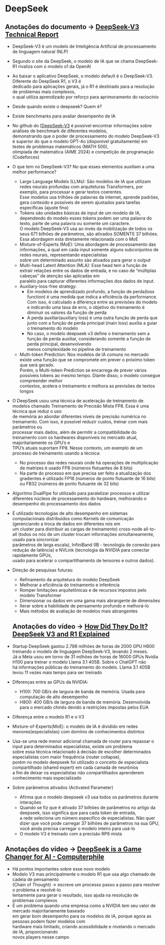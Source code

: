 # DeepSeek

## Anotações do documento → [DeepSeek-V3 Technical Report](https://github.com/deepseek-ai/DeepSeek-V3/blob/main/DeepSeek_V3.pdf)

- DeepSeek-V3 é um modelo de Inteligência Artificial de processamento de linguagem natural (NLP)
- Segundo o site da DeepSeek, o modelo de IA que se chama DeepSeek-R1 rivaliza com o modelo o1 da OpenAI
- Ao baixar o aplicativo DeepSeek, o modelo default é o DeepSeek-V3. Diferente do DeepSeek R1, o V3 é <br>
dedicado para aplicações gerais, já o R1 é destinado para a resolução de problemas mais complexos,<br>
o qual utiliza aprendizado por reforço  para aprimoramento do raciocínio
- Desde quando existe o deepseek? Quem é?
- Existe benchmarks para avaliar desempenho de IA
- No github do [[DeepSeek-V3](https://github.com/deepseek-ai/DeepSeek-V3/blob/main/DeepSeek_V3.pdf](https://github.com/deepseek-ai/DeepSeek-V3/tree/main)) é possível encontrar informações sobre análises de benchmark de diferentes modelos,<br>
demonstrando que o poder de processamento do modelo DeepSeek-V3 é superior do que o modelo GPT-4o (disponível gratuitamente) em testes de problemas matemáticos (MATH 500),<br>
olimpíada de matemática (AIME 2024) e competição de programação (Codeforces)<br>
- O que tem no DeepSeek-V3? No que esses elementos auxiliam a uma melhor performance?
    - Large Language Models (LLMs): São modelos de IA que utilizam redes neurais profundas com arquiteturas Transformers, por exemplo, para processar e gerar textos coerentes.<br>
Esse modelos usa trilhões de palavras da internet, aprende padrões, gera conteúdo e possíveis de serem ajustados para tarefas específicas (ajuste fino)<br>
    - Tokens são unidades básicas de input de um modelo de IA, dependendo do modelo esses tokens podem ser uma palavra do texto, parte de uma palavra ou somente um caractere.<br>
  O modelo DeepSeek-V3 usa ao invés da mobilização de todos os seus 671 bilhões de parâmetros, são ativados SOMENTE 37 bilhões. Essa abordagem esta diretamente relacionada com o MoE<br>
    - Mixture-of-Experts (MoE): Uma abordagem de processamento das informações, a qual em cada input somente alguns subconjuntos de redes neurais, representando especialistas <br>
sobre um determinado assunto são ativados para gerar o output<br>
    - Multi-head Latent Attention (MLA): Esse head tem a função de extrair relações entre os dados de entrada, e no caso de “múltiplas cabeças” de atenção são aplicadas em<br>
paralelo para capturar diferentes informações dos dados de input.<br>
    - Auxiliary-loss-free strategy:
        - Em modelos de aprendizado profundo, a função de perda(loss function) é uma medida que indica a eficiência da performance. <br>
  Com isso, é calculado a diferença entre as previsões do modelo e indicando uma taxa de erro, o objetivo do treinamento é diminuir os valores da função de perda<br>
        - A perda auxiliar(auxiliary loss) é uma outra função de perda que junto com a função de perda principal (main loss) auxilia a guiar o treinamento do modelo
        - No caso, o modelo deepseek v3 define o treinamento sem a função de perda auxiliar, considerando somente a função de perda principal, desenvolvendo<br>
  menos complexidade no pipeline de treinamento
    - Multi-token Prediction: Nos modelos de IA comuns no mercado existe uma função que se compromete em prever o próximo token que será gerado.<br>
Porém, o Multi-token Prediction se encarrega de prever vários possíveis tokens ao mesmo tempo. Diante disso, o modelo consegue compreender melhor<br>
contextos, acelera o treinamento e melhora as previsões de textos longos<br>
- O DeepSeek usou uma técnica de aceleração de treinamento de modelos chamado Treinamento de Precisão Mista FP8. Essa é uma técnica que reduz o uso<br>
de memória ao abordar diferentes níveis de precisão numérica no treinamento. Com isso, é possível reduzir custos, treinar com mais parâmetros ou<br>
processar mais dados, além de permitir a compatibilidade do treinamento com os hardwares disponíveis no mercado atual, majoritariamente os GPU’s e<br>
TPU’s atuais suportam FP8. Nesse contexto, um exemplo de um processo de treinamento usando a técnica:<br>
    - No processo das redes neurais onde há operações de multiplicação de matrizes é usado FP8 (números flutuantes de 8 bits)
    - Na parte do processo em que precisa ser feito a atualização dos gradientes é utilizado FP16 (números de ponto flutuante de 16 bits)  ou FB32 (números de ponto flutuante de 32 bits)
- Algoritmo DualPipe foi utilizado para paralelizar processos e utilizar diferentes núcleos de processamento do hardware, melhorando o desempenho do processamento dos dados
- É utilizado tecnologias de alto desempenho em sistemas computacionais distribuídos como Kernels de comunicação (gerenciando a troca de dados em diferentes nós em<br>
um cluster para distribuir as cargas de treinamento)  cross-node all-to-all (todos os nós de um cluster trocam informações simultaneamente, usado para sincronizar<br>
parâmetros  de larga escala), InfiniBand (IB - tecnologia de conexão para redução de latência) e NVLink (tecnologia da NVIDIA para conectar rapidamente GPUs,<br>
usado para acelerar o compartilhamento de tensores e outros dados). <br>
- Direção de pesquisas futuras:
    - Refinamento da arquitetura do modelo DeepSeek
    - Melhorar a eficiência do treinamento e inferência
    - Romper limitações arquitetônicas e de recursos impostos pelo modelo Transformer
    - Dimensionar os dados em uma gama mais abrangente de dimensões
    - Iterar sobre a habilidade de pensamento profundo e melhorá-lo
    - Mais métodos de avaliação de modelos mais abrangentes


  ## Anotações do vídeo → [How Did They Do It? DeepSeek V3 and R1 Explained](https://www.youtube.com/watch?v=fTjPEE0fk-U&t=344s)

- Startup DeepSeek gastou 2.788 milhões de horas de 2000 GPU H800 treinando o modelo de linguagem DeepSeek-V3, levando 2 meses.<br>
Já a Meta usou em torno de 31 milhões de horas de 16000 GPUs Nvidia H100 para treinar o modelo Llama 3.1 405B. Sobre o ChatGPT não<br>
há informações públicas do treinamento do modelo. Llama 3.1 405B levou 11 vezes mais tempo para ser treinado<br>
- Diferenças entre as GPUs da NVIDIA:
    - H100: 700 GB/s de largura de banda de memória. Usada para computação de alto desempenho
    - H800: 400 GB/s de largura de banda de memória. Desenvolvida para o mercado chinês devido a restrições impostas pelos EUA
- Diferença entre o modelo R1 e o V3
- Mixture-of-Experts(MoE): o modelo de IA é dividido em redes menores(especialistas) com domínio de conhecimentos distintos
- Usa-se uma rede menor adicional chamada de router para repassar o input para determinados especialistas, existe um problema<br>
sobre essa técnica relacionado à decisão de escolher determinados especialistas com maior frequência (router collapse),<br>
porém no modelo deepseek foi utilizado o conceito de especialista compartilhado (shared expert) em cada camada de neurônios<br>
a fim de deixar os especialistas não compartilhados aprenderem conhecimento mais especializado<br>
- Sobre parâmetros ativados (Activated Parameter)
    - Afirma que o modelo deepseek v3 usa todos os parâmetros durante interações
    - Quando se fiz que é ativado 37 bilhões de parâmetros no artigo da deepseek, isso significa que para cada token de entrada,<br>
a rede seleciona um número específico de especialistas. Não quer dizer que você pode carregar 37 bilhões de parâmetros na sua GPU,<br>
você ainda precisa carregar o modelo inteiro para usá-lo<br>
    - O modelo V3 é treinado com a precisão RP8 mista
 
## Anotações do vídeo → [DeepSeek is a Game Changer for AI - Computerphile](https://www.youtube.com/watch?v=gY4Z-9QlZ64&t=747s)

- Há pontos importantes sobre esse novo modelo
- Modelo V3 mas principalmente o modelo R1 que usa algo chamado de cadeia de pensamento<br>
(Chain of Thought) → escreve um processo passo a passo para resolver o problema e resolvê-lo<br>
lentamente para gerar o resultado, isso ajuda na resolução de problemas complexos<br>
- É um problema quando uma empresa como a NVIDIA tem seu valor de mercado majoritariamente baseado<br>
em gerar bom desempenho para os modelos de IA, porque agora as pessoas podem fazer modelos com<br>
hardware mais limitado, criando acessibilidade e nivelando o mercado de IA, proporcionando<br>
novos players nesse campo<br>

